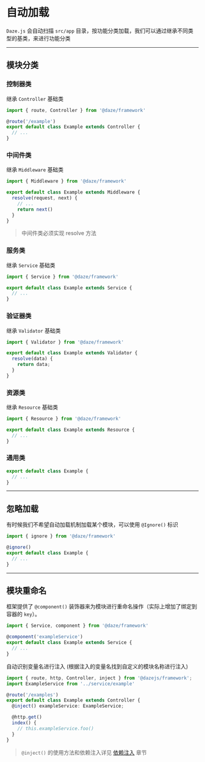 # 自动加载

`Daze.js` 会自动扫描 `src/app` 目录，按功能分类加载，我们可以通过继承不同类型的基类，来进行功能分类

---

## 模块分类
### 控制器类

继承 `Controller` 基础类

```ts
import { route, Controller } from '@daze/framework'

@route('/example')
export default class Example extends Controller {
  // ...
}

```

### 中间件类
继承 `Middleware` 基础类

```ts
import { Middleware } from '@daze/framework'

export default class Example extends Middleware {
  resolve(request, next) {
    // ...
    return next()
  }
}

```
> 中间件类必须实现 resolve 方法

### 服务类

继承 `Service` 基础类

```ts
import { Service } from '@daze/framework'

export default class Example extends Service {
  // ...
}
```

### 验证器类

继承 `Validator` 基础类

```ts
import { Validator } from '@daze/framework'

export default class Example extends Validator {
  resolve(data) {
    return data;
  }
}
```

### 资源类

继承 `Resource` 基础类

```ts
import { Resource } from '@daze/framework'

export default class Example extends Resource {
  // ...
}

```

### 通用类

```ts
export default class Example {
  // ...
}

```

---

## 忽略加载

有时候我们不希望自动加载机制加载某个模块，可以使用 `@Ignore()` 标识

```ts
import { ignore } from '@daze/framework'

@ignore()
export default class Example {
  // ...
}
```

---

## 模块重命名

框架提供了 `@component()` 装饰器来为模块进行重命名操作（实际上增加了绑定到容器的 `key`）。

```ts
import { Service, component } from '@daze/framework'

@component('exampleService')
export default class Example extends Service {
  // ...
}
```

自动识别变量名进行注入 (根据注入的变量名找到自定义的模块名称进行注入)

```ts {5}
import { route, http, Controller, inject } from '@dazejs/framework';
import ExampleService from '../service/example'

@route('/examples')
export default class Example extends Controller {
  @inject() exampleService: ExampleService;

  @http.get()
  index() {
    // this.exampleService.foo()
  }
}
```

> `@inject()` 的使用方法和依赖注入详见 [依赖注入](#/docs/core/di) 章节